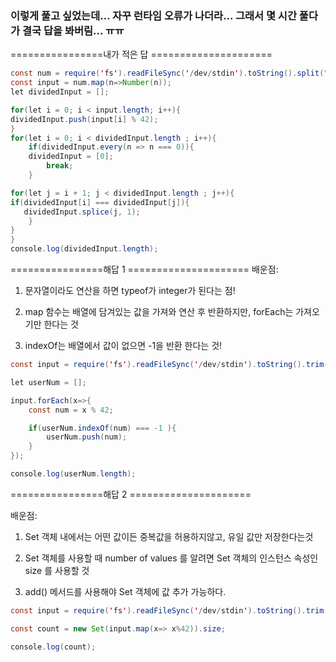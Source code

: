### 이렇게 풀고 싶었는데... 자꾸 런타임 오류가 나더라... 그래서 몇 시간 풀다가 결국 답을 봐버림... ㅠㅠ

================내가 적은 답 =====================

```Java Script
const num = require('fs').readFileSync('/dev/stdin').toString().split("\n").map(n =>n.trim());
const input = num.map(n=>Number(n));
let dividedInput = [];

for(let i = 0; i < input.length; i++){
dividedInput.push(input[i] % 42);
}
for(let i = 0; i < dividedInput.length ; i++){
    if(dividedInput.every(n => n === 0)){
    dividedInput = [0];
        break;
    }

for(let j = i + 1; j < dividedInput.length ; j++){
if(dividedInput[i] === dividedInput[j]){
   dividedInput.splice(j, 1);
    }
}
}
console.log(dividedInput.length);
```

================해답 1 =====================
배운점:

1. 문자열이라도 연산을 하면 typeof가 integer가 된다는 점!

2. map 함수는 배열에 담겨있는 값을 가져와 연산 후 반환하지만, forEach는 가져오기만 한다는 것

3. indexOf는 배열에서 값이 없으면 -1을 반환 한다는 것!

```Java Script
const input = require('fs').readFileSync('/dev/stdin').toString().trim().split("\n");

let userNum = [];

input.forEach(x=>{
    const num = x % 42;

    if(userNum.indexOf(num) === -1 ){
        userNum.push(num);
    }
});

console.log(userNum.length);
```

================해답 2 =====================

배운점:

1. Set 객체 내에서는 어떤 값이든 중복값을 허용하지않고, 유일 값만 저장한다는것

2. Set 객체를 사용할 때 number of values 를 알려면 Set 객체의 인스턴스 속성인 size 를 사용할 것

3. add() 메서드를 사용해야 Set 객체에 값 추가 가능하다.

```Java Script
const input = require('fs').readFileSync('/dev/stdin').toString().trim().split("\n");

const count = new Set(input.map(x=> x%42)).size;

console.log(count);
```
